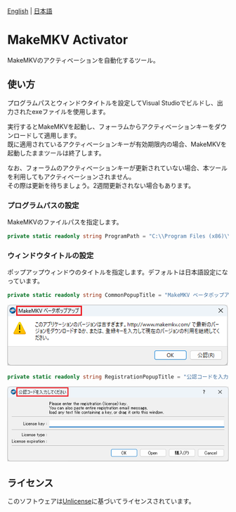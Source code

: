 [English](README.md) | [日本語](README.ja.md)

# MakeMKV Activator

MakeMKVのアクティベーションを自動化するツール。

## 使い方

プログラムパスとウィンドウタイトルを設定してVisual Studioでビルドし、出力されたexeファイルを使用します。

実行するとMakeMKVを起動し、フォーラムからアクティベーションキーをダウンロードして適用します。  
既に適用されているアクティベーションキーが有効期限内の場合、MakeMKVを起動したままツールは終了します。

なお、フォーラムのアクティベーションキーが更新されていない場合、本ツールを利用してもアクティベーションされません。  
その際は更新を待ちましょう。2週間更新されない場合もあります。

### プログラムパスの設定

MakeMKVのファイルパスを指定します。

```csharp
private static readonly string ProgramPath = "C:\\Program Files (x86)\\MakeMKV\\makemkv.exe";
```

### ウィンドウタイトルの設定

ポップアップウィンドウのタイトルを指定します。デフォルトは日本語設定になっています。

```csharp
private static readonly string CommonPopupTitle = "MakeMKV ベータポップアップ";
```

![CommonPopup](img/CommonPopup_jpn.png)

```csharp
private static readonly string RegistrationPopupTitle = "公認コードを入力してください";
```

![RegistrationPopup](img/RegistrationPopup_jpn.png)

## ライセンス

このソフトウェアは[Unlicense](LICENSE)に基づいてライセンスされています。
